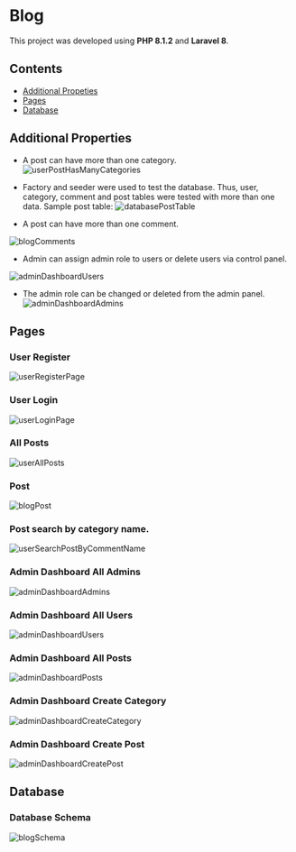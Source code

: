 # Blog
This project was developed using **PHP 8.1.2** and **Laravel 8**.

## Contents

 - [Additional Propeties](#additional-properties)
 - [Pages](#pages)
 - [Database](#database)

## Additional Properties

 - A post can have more than one category.
 <br />![userPostHasManyCategories](https://i.hizliresim.com/2liuc4l.png)

 - Factory and seeder were used to test the database. Thus, user, category, comment and post tables were tested with more than one data. Sample post table:
![databasePostTable](https://i.hizliresim.com/mw0k41q.png)



 - A post can have more than one comment.


![blogComments](https://i.hizliresim.com/o1n2jkn.png)

 -   Admin can assign admin role to users or delete users via control panel.

 ![adminDashboardUsers](https://i.hizliresim.com/a0q8svo.png)

 
 - The admin role can be changed or deleted from the admin panel.
 ![adminDashboardAdmins](https://i.hizliresim.com/doepc57.png)

## Pages
### User Register
![userRegisterPage](https://i.hizliresim.com/cg8vkvn.png)
### User Login
![userLoginPage](https://i.hizliresim.com/7ccr63m.png)

### All Posts
![userAllPosts](https://i.hizliresim.com/l8u4jrr.png)

### Post
![blogPost](https://i.hizliresim.com/o1n2jkn.png)

### Post search by category name.
![userSearchPostByCommentName](https://i.hizliresim.com/bumcbh8.png)

### Admin Dashboard All Admins
![adminDashboardAdmins](https://i.hizliresim.com/doepc57.png)

### Admin Dashboard All Users
![adminDashboardUsers](https://i.hizliresim.com/a0q8svo.png)

### Admin Dashboard All Posts
![adminDashboardPosts](https://i.hizliresim.com/fn96p4x.png)

### Admin Dashboard Create Category
![adminDashboardCreateCategory](https://i.hizliresim.com/nneyuqa.png)

### Admin Dashboard Create Post
![adminDashboardCreatePost](https://i.hizliresim.com/3r6sqzi.png)

## Database

### Database Schema
![blogSchema](https://i.hizliresim.com/jmy22rn.png)
